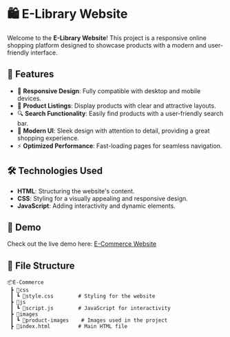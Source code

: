 # 🛍️ E-Library Website

Welcome to the **E-Library Website**! This project is a responsive online shopping platform designed to showcase products with a modern and user-friendly interface.

## 🌟 Features

- 📱 **Responsive Design**: Fully compatible with desktop and mobile devices.
- 🛒 **Product Listings**: Display products with clear and attractive layouts.
- 🔍 **Search Functionality**: Easily find products with a user-friendly search bar.
- 🎨 **Modern UI**: Sleek design with attention to detail, providing a great shopping experience.
- ⚡ **Optimized Performance**: Fast-loading pages for seamless navigation.

## 🛠️ Technologies Used

- **HTML**: Structuring the website's content.
- **CSS**: Styling for a visually appealing and responsive design.
- **JavaScript**: Adding interactivity and dynamic elements.

## 🚀 Demo

Check out the live demo here: [E-Commerce Website](https://zeel200.github.io/E-Commerce/)

## 📂 File Structure

```plaintext
📦E-Commerce
 ┣ 📂css
 ┃ ┗ 📜style.css        # Styling for the website
 ┣ 📂js
 ┃ ┗ 📜script.js        # JavaScript for interactivity
 ┣ 📂images
 ┃ ┗ 📜product-images    # Images used in the project
 ┣ 📜index.html         # Main HTML file
